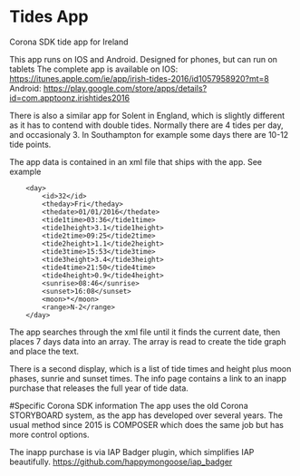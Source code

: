 # Tides App
Corona SDK tide app for Ireland

This app runs on IOS and Android. Designed for phones, but can run on tablets
The complete app is available on
IOS: https://itunes.apple.com/ie/app/irish-tides-2016/id1057958920?mt=8
Android: https://play.google.com/store/apps/details?id=com.apptoonz.irishtides2016

There is also a similar app for Solent in England, which is slightly different as it has to contend with double tides.
Normally there are 4 tides per day, and occasionaly 3. In Southampton for example some days there are 10-12 tide points.

The app data is contained in an xml file that ships with the app. See example

    	<day>
    		<id>32</id>
    		<theday>Fri</theday>
    		<thedate>01/01/2016</thedate>
    		<tide1time>03:36</tide1time>
    		<tide1height>3.1</tide1height>
    		<tide2time>09:25</tide2time>
    		<tide2height>1.1</tide2height>
    		<tide3time>15:53</tide3time>
    		<tide3height>3.4</tide3height>
    		<tide4time>21:50</tide4time>
    		<tide4height>0.9</tide4height>
    		<sunrise>08:46</sunrise>
    		<sunset>16:08</sunset>
    		<moon>*</moon>
    		<range>N-2</range>
    	</day>
  
  The app searches through the xml file until it finds the current date, then places 7 days data into an array.
  The array is read to create the tide graph and place the text.
  
  There is a second display, which is a list of tide times and height plus moon phases, sunrie and sunset times.
  The info page contains a link to an inapp purchase that releases the full year of tide data.
  
#Specific Corona SDK information
  The app uses the old Corona STORYBOARD system, as the app has developed over several years. The usual method since 2015 is COMPOSER which does the same job but has more control options.
  
  The inapp purchase is via IAP Badger plugin, which simplifies IAP beautifully. https://github.com/happymongoose/iap_badger
